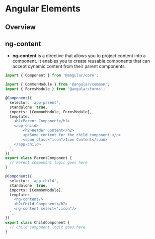 # Angular Elements

## Overview

## ng-content

- **ng-content** is a directive that allows you to project content into a component. It enables you to create reusable components that can accept dynamic content from their parent components.

```typescript
import { Component } from '@angular/core';

import { CommonModule } from '@angular/common';
import { FormsModule } from '@angular/forms';

@Component({
  selector: 'app-parent',
  standalone: true,
  imports: [CommonModule, FormsModule],
  template: `
    <h1>Parent Component</h1>
    <app-child>
        <h2>Header Content</h2>
        <p>Some content for the child component.</p>
        <span class="icon">Icon Content</span>
    </app-child>
  `,
})
export class ParentComponent {
  // Parent component logic goes here
}

@Component({
  selector: 'app-child',
  standalone: true,
  imports: [CommonModule],
  template: `
    <ng-content/>
    <h2>Child Component</h2>
    <ng-content select=".icon"/>
  `,
})
export class ChildComponent {
  // Child component logic goes here
}
```
